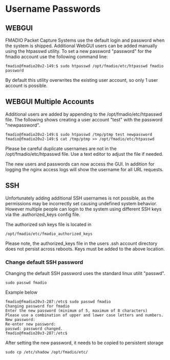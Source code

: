 # Username Passwords

## WEBGUI

FMADIO Packet Capture Systems use the default login and password when the system is shipped. Additional WebGUI users can be added manually using the htpasswd utility. To set a new password "password" for the fmadio account use the following command line:

```
fmadio@fmadio20v2-149:$ sudo htpasswd /opt/fmadio/etc/htpasswd fmadio password

```

By default this utility overwrites the existing user account, so only 1 user account is possible.&#x20;

## WEBGUI Multiple Accounts

Additional users are added by appending to the /opt/fmadio/etc/htpasswd file. The following shows creating a user account "test" with the password "newpassword".

```
fmadio@fmadio20v2-149:$ sudo htpasswd /tmp/ptmp test newpassword 
fmadio@fmadio20v2-149:$ cat /tmp/ptmp >> /opt/fmadio/etc/htpasswd
```

Please be careful duplicate usernames are not in the /opt/fmadio/etc/htpasswd file. Use a text editor to adjust the file if needed.

The new users and passwords can now access the GUI. In addition for logging the nginx access logs will show the username for all URL requests.

## SSH

Unfortunately adding additional SSH usernames is not possible, as the permissions may be incorrectly set causing undefined system behavior. However multiple people can login to the system using different SSH keys via the .authorized\_keys config file.

The authorized ssh keys file is located in

```
/opt/fmadio/etc/fmadio_authorized_keys

```

Please note, the authorized\_keys file in the users .ssh account directory does not persist across reboots. Keys must be added to the above location.

### Change default SSH password

Changing the default SSH password uses the  standard linux utilit "passwd".&#x20;

```
sudo passwd fmadio
```

Example below

```
fmadio@fmadio20v3-287:/etc$ sudo passwd fmadio
Changing password for fmadio
Enter the new password (minimum of 5, maximum of 8 characters)
Please use a combination of upper and lower case letters and numbers.
New password:
Re-enter new password:
passwd: password changed.
fmadio@fmadio20v3-287:/etc$

```

After setting the new password, it needs to be copied to persistent storage

```
sudo cp /etc/shadow /opt/fmadio/etc/
```
